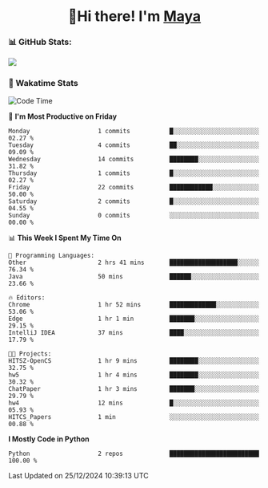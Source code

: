  <h1 align="center">👋Hi there! I'm <a href="https://liumyblog.cn">Maya</a></h1>

### 📊 GitHub Stats:
<p href="https://github.com/anuraghazra/github-readme-stats">
<img align="left" src="https://github-readme-stats.vercel.app/api?username=liumy-lay&show_icons=true&title_color=ffffff&icon_color=ffffff&text_color=ffffff&bg_color=D80835&hide_title=true" />
</p>
<br clear="left"/>

### 🚀 Wakatime Stats
<!--START_SECTION:waka-->
![Code Time](http://img.shields.io/badge/Code%20Time-148%20hrs%2031%20mins-blue)

📅 **I'm Most Productive on Friday** 

```text
Monday                   1 commits           █░░░░░░░░░░░░░░░░░░░░░░░░   02.27 % 
Tuesday                  4 commits           ██░░░░░░░░░░░░░░░░░░░░░░░   09.09 % 
Wednesday                14 commits          ████████░░░░░░░░░░░░░░░░░   31.82 % 
Thursday                 1 commits           █░░░░░░░░░░░░░░░░░░░░░░░░   02.27 % 
Friday                   22 commits          ████████████░░░░░░░░░░░░░   50.00 % 
Saturday                 2 commits           █░░░░░░░░░░░░░░░░░░░░░░░░   04.55 % 
Sunday                   0 commits           ░░░░░░░░░░░░░░░░░░░░░░░░░   00.00 % 
```


📊 **This Week I Spent My Time On** 

```text
💬 Programming Languages: 
Other                    2 hrs 41 mins       ███████████████████░░░░░░   76.34 % 
Java                     50 mins             ██████░░░░░░░░░░░░░░░░░░░   23.66 % 

🔥 Editors: 
Chrome                   1 hr 52 mins        █████████████░░░░░░░░░░░░   53.06 % 
Edge                     1 hr 1 min          ███████░░░░░░░░░░░░░░░░░░   29.15 % 
IntelliJ IDEA            37 mins             ████░░░░░░░░░░░░░░░░░░░░░   17.79 % 

🐱‍💻 Projects: 
HITSZ-OpenCS             1 hr 9 mins         ████████░░░░░░░░░░░░░░░░░   32.75 % 
hw5                      1 hr 4 mins         ████████░░░░░░░░░░░░░░░░░   30.32 % 
ChatPaper                1 hr 3 mins         ███████░░░░░░░░░░░░░░░░░░   29.79 % 
hw4                      12 mins             █░░░░░░░░░░░░░░░░░░░░░░░░   05.93 % 
HITCS_Papers             1 min               ░░░░░░░░░░░░░░░░░░░░░░░░░   00.88 % 
```

**I Mostly Code in Python** 

```text
Python                   2 repos             █████████████████████████   100.00 % 
```




 Last Updated on 25/12/2024 10:39:13 UTC
<!--END_SECTION:waka-->
